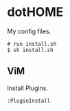 # dotHOME

My config files.
```
# run install.sh
$ sh install.sh
```

## ViM

Install Plugins.

```
:PluginInstall
```
